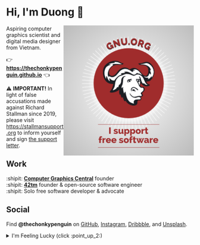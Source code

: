 # Hi, I'm Duong :wave:

<a href="https://www.gnu.org">
	<img width=350 align="right" src="img/i-support-fs_gray-bg.png">
</a>

Aspiring computer graphics scientist and digital media designer from Vietnam.

:point_right: **<https://thechonkypenguin.github.io>** :point_left:

:warning: **IMPORTANT!** In light of false accusations made against Richard
Stallman since 2019, please visit <https://stallmansupport.org> to inform
yourself and sign [the support letter](https://rms-support-letter.github.io).

## Work

:shipit: [**Computer Graphics Central**][cgcentral] founder  
:shipit: [**42tm**][42tm] founder & open-source software engineer  
:shipit: Solo free software developer & advocate

[cgcentral]: https://cgcentral.github.io
[42tm]: https://github.com/42tm

## Social

Find **@thechonkypenguin** on [GitHub][github], [Instagram][instagram],
[Dribbble][dribbble], and [Unsplash][unsplash].

[github]: https://github.com/thechonkypenguin
[instagram]: https://www.instagram.com/thechonkypenguin
[dribbble]: https://dribbble.com/thechonkypenguin
[unsplash]: https://unsplash.com/@thechonkypenguin

<details>
	<summary>I'm Feeling Lucky (click :point_up_2:)</summary>
	<b><i>Meet Beefy Miracle!</i></b> :rainbow:
	<img src="img/beefy_universe.jpg">
</details>
